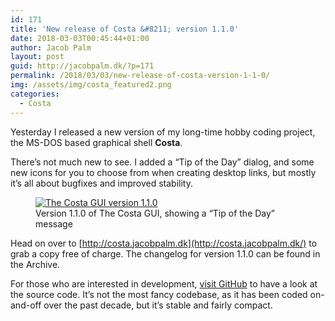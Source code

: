 ```yaml
---
id: 171
title: 'New release of Costa &#8211; version 1.1.0'
date: 2018-03-03T00:45:44+01:00
author: Jacob Palm
layout: post
guid: http://jacobpalm.dk/?p=171
permalink: /2018/03/03/new-release-of-costa-version-1-1-0/
img: /assets/img/costa_featured2.png
categories:
  - Costa
---
```

Yesterday I released a new version of my long-time hobby coding project, the MS-DOS based graphical shell **Costa**.

There&#8217;s not much new to see. I added a &#8220;Tip of the Day&#8221; dialog, and some new icons for you to choose from when creating desktop links, but mostly it&#8217;s all about bugfixes and improved stability.

<!--more-->

<div class="wp-block-image">
  <figure class="aligncenter"><a href="http://jacobpalm.dk/wp-content/uploads/2018/03/110.png" rel="noopener noreferrer"><img src="http://jacobpalm.dk/wp-content/uploads/2018/03/110.png" alt="The Costa GUI version 1.1.0" class="wp-image-178" srcset="https://jacobpalm.dk/wp-content/uploads/2018/03/110.png 640w, https://jacobpalm.dk/wp-content/uploads/2018/03/110-300x225.png 300w" sizes="(max-width: 640px) 100vw, 640px" /></a><figcaption>Version 1.1.0 of The Costa GUI, showing a &#8220;Tip of the Day&#8221; message</figcaption></figure>
</div>

Head on over to [http://costa.jacobpalm.dk](http://costa.jacobpalm.dk/) to grab a copy free of charge. The changelog for version 1.1.0 can be found in the Archive.

For those who are interested in development, <a rel="noopener noreferrer" href="https://github.com/jacobpalm/costa" target="_blank">visit GitHub</a> to have a look at the source code. It&#8217;s not the most fancy codebase, as it has been coded on-and-off over the past decade, but it&#8217;s stable and fairly compact.